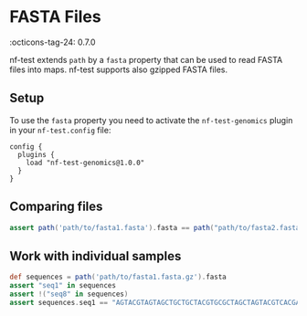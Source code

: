 # FASTA Files

:octicons-tag-24: 0.7.0

nf-test extends `path` by a `fasta` property that can be used to read FASTA files into maps. nf-test supports also gzipped FASTA files.


## Setup

To use the `fasta` property you need to activate the `nf-test-genomics` plugin in your `nf-test.config` file:

```
config {
  plugins {
    load "nf-test-genomics@1.0.0"
  }
}
```


## Comparing files

```Groovy
assert path('path/to/fasta1.fasta').fasta == path("path/to/fasta2.fasta'").fasta
```

## Work with individual samples

```Groovy
def sequences = path('path/to/fasta1.fasta.gz').fasta
assert "seq1" in sequences
assert !("seq8" in sequences)
assert sequences.seq1 == "AGTACGTAGTAGCTGCTGCTACGTGCGCTAGCTAGTACGTCACGACGTAGATGCTAGCTGACTCGATGC"
```
